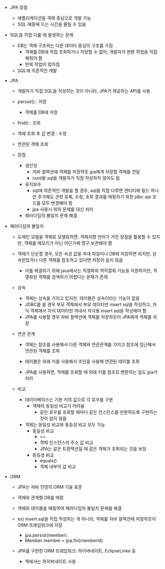 - JPA 장점
    - 애플리케이션을 객체 중심으로 개발 가능
    - SQL 매핑에 드는 시간을 줄일 수 있음

- SQL을 직접 다룰 때 발생하는 문제
    - DB는 객체 구조와는 다른 데이터 중심의 구조를 가짐
        - 객체를 DB에 직접 조회하거나 저장할 수 없어, 개발자가 변환 작업을 직접 해줘야 함
        - 반복 작업이 많아짐
    - SQL에 의존적인 개발

- JPA
    - 개발자가 직접 SQL을 작성하는 것이 아니라, JPA가 제공하는 API를 사용
    - persist() : 저장
        - 객체를 DB에 저장
    - find() : 조회
    - 객체 조회 후 값 변경 : 수정
    - 연관된 객체 조회
    
    - 장점
        - 생산성
            - 자바 컬렉션에 객체를 저장하듯 jpa에게 저장할 객체를 전달
            - curd용 sql을 개발자가 직접 작성하지 않아도 됨
        - 유지보수
            - sql에 의존적인 개발을 할 경우, sql을 직접 다루면 엔티티에 필드 하나만 추가해도 관련 등록, 수정, 조회 결과를 매핑하기 위한 jdbc api 코드를 모두 변경해야 함
            - jpa 사용시 위의 문제를 대신 처리
        - 패러다임의 불일치 문제 해결
        
- 패러다임의 불일치
    - 도메인 모델을 객체로 모델링하면, 객체지향 언어가 가진 장점을 활용할 수 있지만, 객체를 메모리가 아닌 어딘가에 영구 보관해야 함
    - 객체가 단순할 경우, 모든 속성 값을 꺼내 파일이나 DB에 저장하면 되지만, 상속받았거나 다른 객체를 참조하고 있다면 저장이 쉽지 않음
        - 이를 해결하기 위해 java에서는 직열화와 역직열화 기능을 지원하지만, 직열화된 객체를 검색하기 어렵다는 문제가 존재
    
    - 상속
        - 객체는 상속을 가지고 있지만, 테이블은 상속이라는 기능이 없음
        - JDBC를 쓸 경우 부모 객체에서 부모 데이터만 insert sql을 작성하고, 자식 객체에서 자식 데이터만 꺼내서 자식용 insert sql을 작성해야 함
        - JPA를 사용할 경우 자바 컬렉션에 객체를 저장하듯이 JPA에게 객체를 저장
    
    - 연관 관계
        - 객체는 참조를 사용해서 다른 객체와 연관관계를 가지고 참조에 접근해서 연관된 객체를 조회
        - 테이블은 외래 키를 사용해서 조인을 사용해 연관된 테이블 조회
        
        - JPA를 사용하면, 객체를 조회할 때 외래 키를 참조로 변환하는 일도 jpa가 처리
    
    - 비교
        - 데이터베이스는 기본 키의 값으로 각 로우를 구분
            - 객체의 동일성 비교가 어려움
                - 같은 로우를 조회할 때마다 같은 인스턴스를 반환하도록 구현하는 것이 쉽지 않음
        - 객체는 동일성 비교와 동등성 비교 모두 가능
            - 동일성 비교
                - ==
                - 객체 인스턴스의 주소 값 비교
                - JPA는 같은 트랜잭션일 때 같은 객체가 조회되는 것을 보장
            - 동등성 비교
                - equals()
                - 객체 내부의 값 비교
    
- ORM
    - JPA는 자바 진영의 ORM 기술 표준
    - 객체와 관계형 DB를 매핑
    - 객체와 테이블을 매핑하여 패러다임의 불일치 문제를 해결
    - ex) insert sql을 직접 작성하는 게 아니라, 객체를 자바 컬렉션에 저장하듯이 ORM 프레임워크에 저장
        - jpa.persist(member)
        - Member member = jpa.fin(memberId)
    
    - JPA를 구현한 ORM 프레임워크: 하이버네이트, EclipseLinke 등
        - 책에서는 하이버네이트 사용
